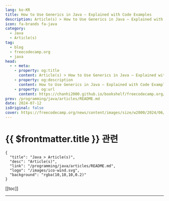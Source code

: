 ```yaml
---
lang: ko-KR
title: How to Use Generics in Java – Explained with Code Examples
description: Article(s) > How to Use Generics in Java – Explained with Code Examples
icon: fa-brands fa-java
category: 
  - Java
  - Article(s)
tag: 
  - blog
  - freecodecamp.org
  - java
head:
  - - meta:
    - property: og:title
      content: Article(s) > How to Use Generics in Java – Explained with Code Examples
    - property: og:description
      content: How to Use Generics in Java – Explained with Code Examples
    - property: og:url
      content: https://chanhi2000.github.io/bookshelf/freecodecamp.org/generics-in-java.html
prev: /programming/java/articles/README.md
date: 2024-07-12
isOriginal: false
cover: https://freecodecamp.org/news/content/images/size/w2000/2024/06/safety.png
---
```


# {{ $frontmatter.title }} 관련

```component VPCard
{
  "title": "Java > Article(s)",
  "desc": "Article(s)",
  "link": "/programming/java/articles/README.md",
  "logo": "/images/ico-wind.svg",
  "background": "rgba(10,10,10,0.2)"
}
```

[[toc]]

---

<SiteInfo
  name="How to Use Generics in Java – Explained with Code Examples"
  desc="In your Java program, you might have encountered the dreaded ClassCastException  at runtime while working with different types of objects such as Integer, String, and so on. This error is mostly caused by casting an object to the wrong data type. In this article, you'll learn about generics and..."
  url="https://freecodecamp.org/news/generics-in-java/"
  logo="https://cdn.freecodecamp.org/universal/favicons/favicon.ico"
  preview="https://freecodecamp.org/news/content/images/size/w2000/2024/06/safety.png"/>

<!-- TODO: 작성 -->

